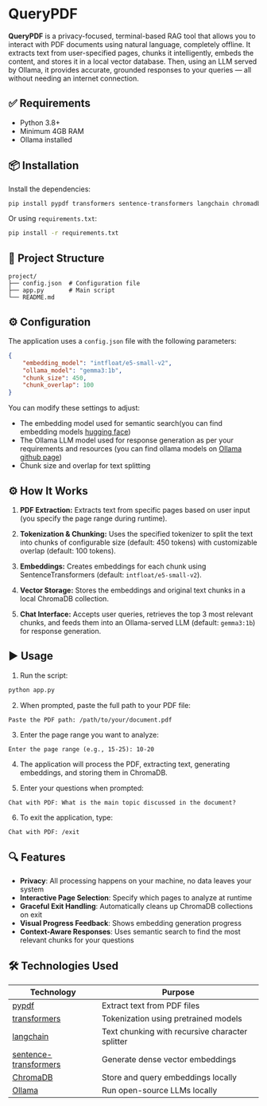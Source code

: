 # QueryPDF

**QueryPDF** is a privacy-focused, terminal-based RAG tool that allows you to interact with PDF documents using natural language, completely offline. It extracts text from user-specified pages, chunks it intelligently, embeds the content, and stores it in a local vector database. Then, using an LLM served by Ollama, it provides accurate, grounded responses to your queries — all without needing an internet connection.

## ✅ Requirements

* Python 3.8+
* Minimum 4GB RAM
* Ollama installed

## 📦 Installation

Install the dependencies:

```bash
pip install pypdf transformers sentence-transformers langchain chromadb ollama colorama yaspin
```

Or using `requirements.txt`:

```bash
pip install -r requirements.txt
```

## 📂 Project Structure

```
project/
├── config.json  # Configuration file
├── app.py       # Main script
└── README.md
```

## ⚙️ Configuration

The application uses a `config.json` file with the following parameters:

```json
{
    "embedding_model": "intfloat/e5-small-v2",
    "ollama_model": "gemma3:1b",
    "chunk_size": 450,
    "chunk_overlap": 100
}
```

You can modify these settings to adjust:
- The embedding model used for semantic search(you can find embedding models [hugging face](https://huggingface.co/))
- The Ollama LLM model used for response generation as per your requirements and resources (you can find ollama models on [Ollama github page](https://github.com/ollama/ollama))
- Chunk size and overlap for text splitting

## ⚙️ How It Works

1. **PDF Extraction:** Extracts text from specific pages based on user input (you specify the page range during runtime).

2. **Tokenization & Chunking:** Uses the specified tokenizer to split the text into chunks of configurable size (default: 450 tokens) with customizable overlap (default: 100 tokens).

3. **Embeddings:** Creates embeddings for each chunk using SentenceTransformers (default: `intfloat/e5-small-v2`).

4. **Vector Storage:** Stores the embeddings and original text chunks in a local ChromaDB collection.

5. **Chat Interface:** Accepts user queries, retrieves the top 3 most relevant chunks, and feeds them into an Ollama-served LLM (default: `gemma3:1b`) for response generation.

## ▶️ Usage

1. Run the script:

```bash
python app.py
```

2. When prompted, paste the full path to your PDF file:

```
Paste the PDF path: /path/to/your/document.pdf
```

3. Enter the page range you want to analyze:

```
Enter the page range (e.g., 15-25): 10-20
```

4. The application will process the PDF, extracting text, generating embeddings, and storing them in ChromaDB.

5. Enter your questions when prompted:

```
Chat with PDF: What is the main topic discussed in the document?
```

6. To exit the application, type:

```
Chat with PDF: /exit
```

## 🔍 Features

- **Privacy**: All processing happens on your machine, no data leaves your system
- **Interactive Page Selection**: Specify which pages to analyze at runtime
- **Graceful Exit Handling**: Automatically cleans up ChromaDB collections on exit
- **Visual Progress Feedback**: Shows embedding generation progress
- **Context-Aware Responses**: Uses semantic search to find the most relevant chunks for your questions

## 🛠️ Technologies Used

| Technology | Purpose |
|------------|---------|
| [pypdf](https://pypi.org/project/pypdf/) | Extract text from PDF files |
| [transformers](https://huggingface.co/docs/transformers/index) | Tokenization using pretrained models |
| [langchain](https://python.langchain.com/docs/introduction/) | Text chunking with recursive character splitter |
| [sentence-transformers](https://www.sbert.net/) | Generate dense vector embeddings |
| [ChromaDB](https://www.trychroma.com/) | Store and query embeddings locally |
| [Ollama](https://ollama.com/) | Run open-source LLMs locally |
